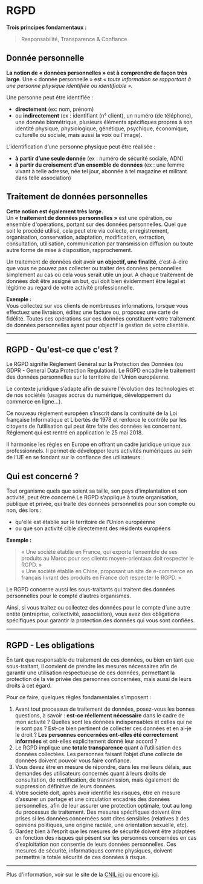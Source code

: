 # RGPD

**Trois principes fondamentaux :**
> Responsabilité, Transparence & Confiance


## Donnée personnelle

**La notion de « données personnelles » est à comprendre de façon très large**. Une « donnée personnelle » est *« toute information se rapportant à une personne physique identifiée ou identifiable ».*

Une personne peut être identifiée :
- **directement** (ex: nom, prénom)
- ou **indirectement** (ex : identifiant (n° client), un numéro (de téléphone), une donnée biométrique, plusieurs éléments spécifiques propres à son identité physique, physiologique, génétique, psychique, économique, culturelle ou sociale, mais aussi la voix ou l’image).  

L’identification d’une personne physique peut être réalisée :
- **à partir d’une seule donnée** (ex : numéro de sécurité sociale, ADN)
- **à partir du croisement d’un ensemble de données** (ex : une femme vivant à telle adresse, née tel jour, abonnée à tel magazine et militant dans telle association)


## Traitement de données personnelles

**Cette notion est également très large.**  
Un **« traitement de données personnelles »** est une opération, ou ensemble d'opérations, portant sur des données personnelles. Quel que soit le procédé utilisé, cela peut etre via collecte, enregistrement, organisation, conservation, adaptation, modification, extraction, consultation, utilisation, communication par transmission diffusion ou toute autre forme de mise à disposition, rapprochement.  

Un traitement de données doit avoir **un objectif, une finalité**, c’est-à-dire que vous ne pouvez pas collecter ou traiter des données personnelles simplement au cas où cela vous serait utile un jour. A chaque traitement de données doit être assigné un but, qui doit bien évidemment être légal et légitime au regard de votre activité professionnelle.

**Exemple :**  
Vous collectez sur vos clients de nombreuses informations, lorsque vous effectuez une livraison, éditez une facture ou, proposez une carte de fidélité. Toutes ces opérations sur ces données constituent votre traitement de données personnelles ayant pour objectif la gestion de votre clientèle.

-------------------------------------------------

## RGPD - Qu'est-ce que c'est ?

Le RGPD signifie Règlement Général sur la Protection des Données (ou GDPR - General Data Protection Regulation). Le RGPD encadre le traitement des données personnelles sur le territoire de l’Union européenne.

Le contexte juridique s’adapte afin de suivre l'évolution des technologies et de nos sociétés (usages accrus du numérique, développement du commerce en ligne…).

Ce nouveau règlement européen s’inscrit dans la continuité de la Loi française Informatique et Libertés de 1978 et renforce le contrôle par les citoyens de l’utilisation qui peut être faite des données les concernant. Réglement qui est rentré en application le 25 mai 2018.

Il harmonise les règles en Europe en offrant un cadre juridique unique aux professionnels. Il permet de développer leurs activités numériques au sein de l’UE en se fondant sur la confiance des utilisateurs.

## Qui est concerné ?

Tout organisme quels que soient sa taille, son pays d’implantation et son activité, peut être concerné.Le RGPD s’applique à toute organisation, publique et privée, qui traite des données personnelles pour son compte ou non, dès lors :

* qu'elle est établie sur le territoire de l’Union européenne  
* ou que son activité cible directement des résidents européens  

**Exemple :**
> « Une société établie en France, qui exporte l’ensemble de ses produits au Maroc pour ses clients moyen-orientaux doit respecter le RGPD. »  
> « Une société établie en Chine, proposant un site de e-commerce en français livrant des produits en France doit respecter le RGPD. »  

Le RGPD concerne aussi les sous-traitants qui traitent des données personnelles pour le compte d’autres organismes.

Ainsi, si vous traitez ou collectez des données pour le compte d’une autre entité (entreprise, collectivité, association), vous avez des obligations spécifiques pour garantir la protection des données qui vous sont confiées.

-------------------------------------------------

## RGPD - Les obligations

En tant que responsable du traitement de ces données, ou bien en tant que sous-traitant, il convient de prendre les mesures nécessaires afin de garantir une utilisation respectueuse de ces données, permettant la protection de la vie privée des personnes concernées, mais aussi de leurs droits à cet égard.

Pour ce faire, quelques règles fondamentales s’imposent :

1. Avant tout processus de traitement de données, posez-vous les bonnes questions, à savoir : **est-ce réellement nécessaire** dans le cadre de mon activité ? Quelles sont les données indispensables et celles qui ne le sont pas ? Est-ce bien pertinent de collecter ces données et en ai-je le droit ? **Les personnes concernées ont-elles été correctement informées** et ont-elles explicitement donné leur accord ?  
2. Le RGPD implique une **totale transparence** quant à l’utilisation des données collectées. Les personnes faisant l’objet d’une collecte de données doivent pouvoir vous faire confiance.
3. Vous devez être en mesure de répondre, dans les meilleurs délais, aux demandes des utilisateurs concernés quant à leurs droits de consultation, de rectification, de transmission, mais également de suppression définitive de leurs données.
4. Votre société doit, après avoir identifié les risques, être en mesure d’assurer un partage et une circulation encadrés des données personnelles, afin de leur assurer une protection optimale, tout au long du processus de traitement. Des mesures spécifiques doivent être prises si les données concernées sont dites sensibles (relatives à des opinions politiques, une origine raciale, une orientation sexuelle, etc).
5. Gardez bien à l’esprit que les mesures de sécurité doivent être adaptées en fonction des risques qui pèsent sur les personnes concernées en cas d’exploitation non consentie de leurs données personnelles. Ces mesures de sécurité, informatiques comme physiques, doivent permettre la totale sécurité de ces données à risque.

-----------------

Plus d'information, voir sur le site de la [CNIL ici](https://www.cnil.fr/fr/rgpd-de-quoi-parle-t-on "RGPD : de quoi parle-t-on ?") ou encore [ici](https://www.cnil.fr/fr/rgpd-par-ou-commencer "RGPD : par où commencer").
